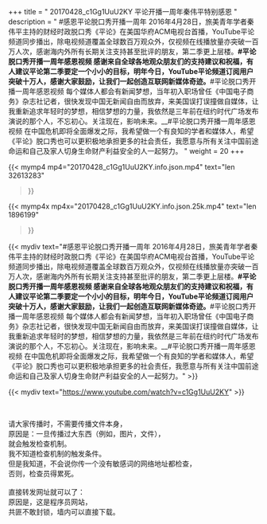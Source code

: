 +++
title = " 20170428_c1Gg1UuU2KY 平论开播一周年秦伟平特别感恩 "
description = " #感恩平论脱口秀开播一周年 2016年4月28日，旅美青年学者秦伟平主持的财经时政脱口秀《平论》在美国华府ACM电视台首播，YouTube平论频道同步播出，除电视频道覆盖全球数百万观众外，仅视频在线播放量亦突破一百万人次，感谢海内外所有长期关注支持甚至批评的朋友，第二季更上层楼。__#平论脱口秀开播一周年感恩视频  感谢来自全球各地观众朋友们的支持建议和祝福，有人建议平论第二季要定一个小小的目标，明年今日，YouTube平论频道订阅用户突破十万人，感谢大家鼓励，让我们一起创造互联网新媒体奇迹。__#平论脱口秀开播一周年感恩视频   每个媒体人都会有新闻梦想，当年初入职场曾任《中国电子商务》杂志社记者，很快发现中国无新闻自由而放弃，来美国误打误撞做自媒体，让我重新追求年轻时的梦想，相信梦想的力量，我依然是三年前在纽约时代广场发布演说的那个人，不忘初心。关注现在，影响未来。__#平论脱口秀开播一周年感恩视频  在中国危机即将全面爆发之际，我希望做一个有良知的学者和媒体人，希望《平论》脱口秀也可以更积极地承担更多的社会责任，我愿意与所有关注中国前途命运和自己及家人切身生命财产利益安全的人一起努力。 "
weight = 20
+++

{{< mymp4 mp4="20170428_c1Gg1UuU2KY.info.json.mp4" 
text="len 32613283"
>}}

{{< mymp4x  mp4x="20170428_c1Gg1UuU2KY.info.json.25k.mp4"
text="len 1896199"
>}}


{{< mydiv text="#感恩平论脱口秀开播一周年 2016年4月28日，旅美青年学者秦伟平主持的财经时政脱口秀《平论》在美国华府ACM电视台首播，YouTube平论频道同步播出，除电视频道覆盖全球数百万观众外，仅视频在线播放量亦突破一百万人次，感谢海内外所有长期关注支持甚至批评的朋友，第二季更上层楼。__#平论脱口秀开播一周年感恩视频  感谢来自全球各地观众朋友们的支持建议和祝福，有人建议平论第二季要定一个小小的目标，明年今日，YouTube平论频道订阅用户突破十万人，感谢大家鼓励，让我们一起创造互联网新媒体奇迹。__#平论脱口秀开播一周年感恩视频   每个媒体人都会有新闻梦想，当年初入职场曾任《中国电子商务》杂志社记者，很快发现中国无新闻自由而放弃，来美国误打误撞做自媒体，让我重新追求年轻时的梦想，相信梦想的力量，我依然是三年前在纽约时代广场发布演说的那个人，不忘初心。关注现在，影响未来。__#平论脱口秀开播一周年感恩视频  在中国危机即将全面爆发之际，我希望做一个有良知的学者和媒体人，希望《平论》脱口秀也可以更积极地承担更多的社会责任，我愿意与所有关注中国前途命运和自己及家人切身生命财产利益安全的人一起努力。" >}}
<br>

{{< mydiv text="https://www.youtube.com/watch?v=c1Gg1UuU2KY" >}}


<br>

请大家传播时，不需要传播文件本身，<br>
原因是：一旦传播过大东西（例如，图片，文件），<br>
就会触发检查机制。<br>
我不知道检查机制的触发条件。<br>
但是我知道，不会说你传一个没有敏感词的网络地址都检查，<br>
否则，检查员得累死。<br><br>
直接转发网址就可以了：<br>
原因是，这是程序员网站，<br>
共匪不敢封锁，墙内可以直接下载。


